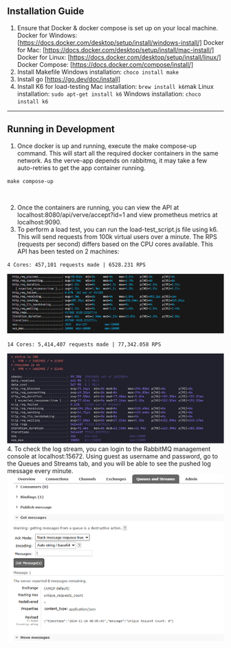 ## Installation Guide

1.  Ensure that Docker & docker compose is set up on your local machine.
    Docker for Windows: [https://docs.docker.com/desktop/setup/install/windows-install/]
    Docker for Mac: [https://docs.docker.com/desktop/setup/install/mac-install/]
    Docker for Linux: [https://docs.docker.com/desktop/setup/install/linux/]<br>
    Docker Compose: [https://docs.docker.com/compose/install/]
    <br>
2.  Install Makefile
    Windows installation: `choco install make`
    <br>
3.  Install go
    [https://go.dev/doc/install]
    <br>
4.  Install K6 for load-testing
    Mac installation: `brew install k6`mak
    Linux installation: `sudo apt-get install k6`
    Windows installation: `choco install k6`

---

## Running in Development

1. Once docker is up and running, execute the make compose-up command. This will start all the required docker containers in the same network. As the verve-app depends on rabbitmq, it may take a few auto-retries to get the app container running.
```
make compose-up
```
<br>

2. Once the containers are running, you can view the API at localhost:8080/api/verve/accept?id=1 and view prometheus metrics at localhost:9090.
   <br>
3. To perform a load test, you can run the load-test_script.js file using k6. This will send requests from 100k virtual users over a minute. The RPS (requests per second) differs based on the CPU cores available. This API has been tested on 2 machines:

```
4 Cores: 457,101 requests made | 6528.231 RPS
```

![alt text](assets/cores-4.png)

```
14 Cores: 5,414,407 requests made | 77,342.058 RPS
```

![alt text](assets/cores-14.png)
<br>
4. To check the log stream, you can login to the RabbitMQ management console at localhost:15672. Using guest as username and password, go to the Queues and Streams tab, and you will be able to see the pushed log message every minute.
![alt text](assets/mq.png)